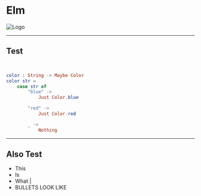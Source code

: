 # Elm


![Logo](https://avatars2.githubusercontent.com/u/4359353?s=200&v=4)


---

## Test

```elm


color : String -> Maybe Color
color str =
	case str of
		"blue" ->
			Just Color.blue

		"red" ->
			Just Color.red

		_ ->
			Nothing

```


---


## Also Test

- This
- Is
- What |
- BULLETS LOOK LIKE